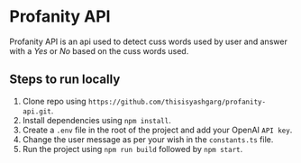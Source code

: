 # Profanity API

Profanity API is an api used to detect cuss words used by user and answer with a _Yes_ or _No_ based on the cuss words used.

## Steps to run locally

1. Clone repo using `https://github.com/thisisyashgarg/profanity-api.git`.
2. Install dependencies using `npm install`.
3. Create a `.env` file in the root of the project and add your OpenAI `API key`.
4. Change the user message as per your wish in the `constants.ts` file.
5. Run the project using `npm run build` followed by `npm start`.
